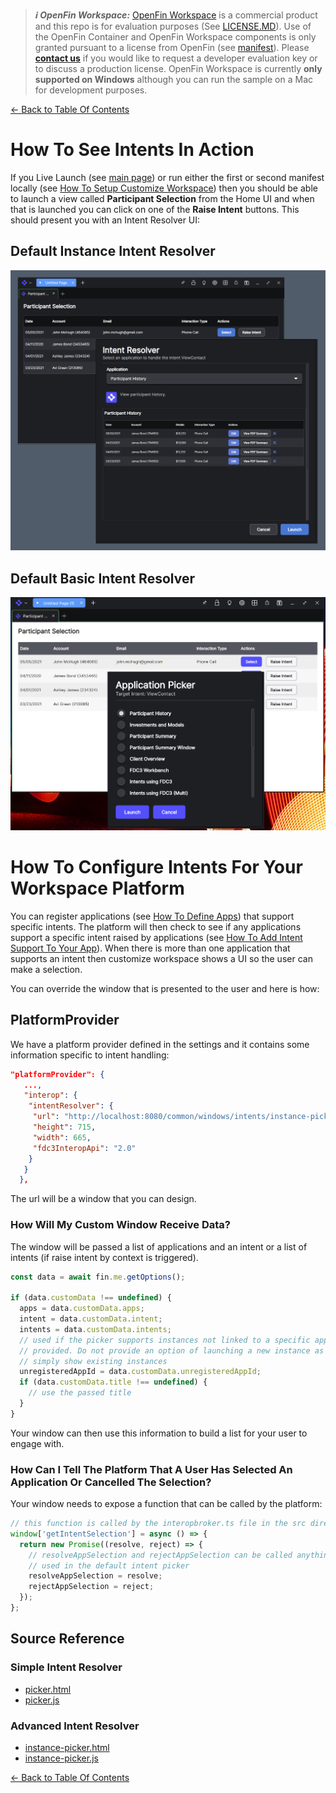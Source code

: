 > **_:information_source: OpenFin Workspace:_** [OpenFin Workspace](https://www.openfin.co/workspace/) is a commercial product and this repo is for evaluation purposes (See [LICENSE.MD](../LICENSE.MD)). Use of the OpenFin Container and OpenFin Workspace components is only granted pursuant to a license from OpenFin (see [manifest](../public/manifest.fin.json)). Please [**contact us**](https://www.openfin.co/workspace/poc/) if you would like to request a developer evaluation key or to discuss a production license.
> OpenFin Workspace is currently **only supported on Windows** although you can run the sample on a Mac for development purposes.

[<- Back to Table Of Contents](../README.md)

# How To See Intents In Action

If you Live Launch (see [main page](../README.md)) or run either the first or second manifest locally (see [How To Setup Customize Workspace](./how-to-setup-customize-workspace.md)) then you should be able to launch a view called **Participant Selection** from the Home UI and when that is launched you can click on one of the **Raise Intent** buttons. This should present you with an Intent Resolver UI:

## Default Instance Intent Resolver

![Default Intent Resolver](./assets/intent-resolver-instance.png)

## Default Basic Intent Resolver

![Basic Intent Resolver](./assets/intent-resolver.png)

# How To Configure Intents For Your Workspace Platform

You can register applications (see [How To Define Apps](./how-to-define-apps.md)) that support specific intents. The platform will then check to see if any applications support a specific intent raised by applications (see [How To Add Intent Support To Your App](./how-to-add-intent-support-to-your-app.md)). When there is more than one application that supports an intent then customize workspace shows a UI so the user can make a selection.

You can override the window that is presented to the user and here is how:

## PlatformProvider

We have a platform provider defined in the settings and it contains some information specific to intent handling:

```json
"platformProvider": {
   ...,
   "interop": {
    "intentResolver": {
     "url": "http://localhost:8080/common/windows/intents/instance-picker.html",
     "height": 715,
     "width": 665,
     "fdc3InteropApi": "2.0"
    }
   }
  },

```

The url will be a window that you can design.

### How Will My Custom Window Receive Data?

The window will be passed a list of applications and an intent or a list of intents (if raise intent by context is triggered).

```javascript
const data = await fin.me.getOptions();

if (data.customData !== undefined) {
  apps = data.customData.apps;
  intent = data.customData.intent;
  intents = data.customData.intents;
  // used if the picker supports instances not linked to a specific app but a fallback app has been
  // provided. Do not provide an option of launching a new instance as there is no app to launch
  // simply show existing instances
  unregisteredAppId = data.customData.unregisteredAppId;
  if (data.customData.title !== undefined) {
    // use the passed title
  }
}
```

Your window can then use this information to build a list for your user to engage with.

### How Can I Tell The Platform That A User Has Selected An Application Or Cancelled The Selection?

Your window needs to expose a function that can be called by the platform:

```javascript
// this function is called by the interopbroker.ts file in the src directory so that it waits to see whether the end user has made a selection or cancelled the intent request.
window['getIntentSelection'] = async () => {
  return new Promise((resolve, reject) => {
    // resolveAppSelection and rejectAppSelection can be called anything. They just represent the function names
    // used in the default intent picker
    resolveAppSelection = resolve;
    rejectAppSelection = reject;
  });
};
```

## Source Reference

### Simple Intent Resolver

- [picker.html](../../common/public/windows/intents/picker.html)
- [picker.js](../../common/public/windows/intents/picker.js)

### Advanced Intent Resolver

- [instance-picker.html](../../common/public/windows/intents/instance-picker.html)
- [instance-picker.js](../../common/public/windows/intents/instance-picker.js)

[<- Back to Table Of Contents](../README.md)
